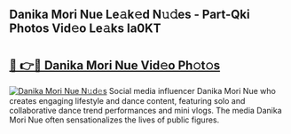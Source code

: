 ## Danika Mori Nue Le𝚊k𝚎d N𝚞𝚍es - Part-Qki Photos Vid𝚎o Le𝚊ks Ia0KT

# <h2><a href="http://fb7h73.evod.top/?m=Danika+Mori+Nue">🔗 👉🔴 Danika Mori Nue Vid𝚎o Ph𝚘t𝚘s</a></h2>

[![Danika Mori Nue N𝚞d𝚎s](https://i.imgur.com/8V9OHl7.gif)](http://fb7h73.evod.top/?m=Danika+Mori+Nue)
Social media influencer Danika Mori Nue who creates engaging lifestyle and dance content, featuring solo and collaborative dance trend performances and mini vlogs. The media Danika Mori Nue often sensationalizes the lives of public figures. 
